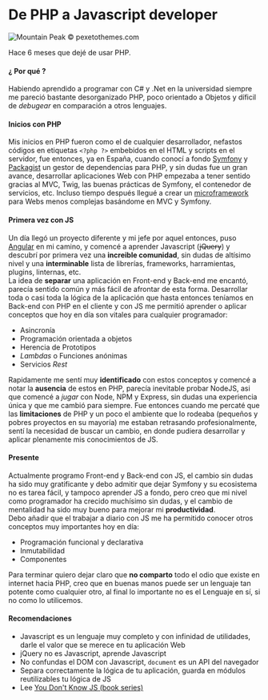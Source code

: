 # De PHP a Javascript developer
![Mountain Peak](https://github.com/juliomatcom/blog/raw/master/content/photodune-2359666-mountain-peak-m.jpg)
© pexetothemes.com


Hace 6 meses que dejé de usar PHP.   

#### ¿ Por qué ?   
Habiendo aprendido a programar con C# y .Net en la universidad siempre me pareció bastante desorganizado PHP, poco orientado a Objetos y díficil de *debugear* en comparación a otros lenguajes.  

#### Inicios con PHP
Mis inicios en PHP fueron como el de cualquier desarrollador, nefastos códigos en etiquetas `<?php ?>` embebidos en el HTML y scripts en el servidor, fue entonces, ya en España, cuando conocí a fondo [Symfony](https://www.symfony.com) y [Packagist](https://packagist.org/) un gestor de dependencias para PHP, y sin dudas fue un gran avance, desarrollar aplicaciones Web con PHP empezaba a tener sentido gracias al MVC, Twig, las buenas prácticas de Symfony, el contenedor de servicios, etc. Incluso tiempo después llegué a crear un [microframework](https://github.com/juliomatcom/one-php-microframework) para Webs menos complejas basándome en MVC y Symfony. 

#### Primera vez con JS
Un día llegó un proyecto diferente y mi jefe por aquel entonces, puso [Angular](https://angularjs.org/) en mi camino, y comencé a aprender Javascript (~~jQuery~~) y descubrí por primera vez una **increible comunidad**, sin dudas de altísimo nivel y una **interminable** lista de librerías, frameworks, harramientas, plugins, linternas, etc.  
La idea de **separar** una aplicación en Front-end y Back-end me encantó, parecía sentido común y más fácil de afrontar de esta forma. Desarrollar toda o casi toda la lógica de la aplicación que hasta entonces teníamos en Back-end con PHP en el cliente y con JS me permitió aprender o aplicar conceptos que hoy en día son vitales para cualquier programador:

- Asincronía
- Programación orientada a objetos
- Herencia de Prototipos
- *Lambdas* o Funciones anónimas
- Servicios *Rest*  

Rapidamente me sentí muy **identificado** con estos conceptos y comencé a notar la **ausencia** de estos en PHP, parecía inevitable probar NodeJS, asi que comencé a *jugar* con Node, NPM y Express, sin dudas una experiencia única y que me cambió para siempre. Fue entonces cuando me percaté que las **limitaciones** de PHP y un poco el ambiente que lo rodeaba (pequeños y pobres proyectos en su mayoría) me estaban retrasando profesionalmente, sentí la necesidad de buscar un cambio, en donde pudiera desarrollar y aplicar plenamente mis conocimientos de JS.  

#### Presente
Actualmente programo Front-end y Back-end con JS, el cambio sin dudas ha sido muy gratificante y debo admitir que dejar Symfony y su ecosistema no es tarea fácil, y tampoco aprender JS a fondo, pero creo que mi nivel como programador ha crecido muchísimo sin dudas, y el cambio de mentalidad ha sido muy bueno para mejorar mi **productividad**.   
Debo añadir que el trabajar a diario con JS me ha permitido conocer otros conceptos muy importantes hoy en día:

- Programación funcional y declarativa
- Inmutabilidad
- Componentes

Para terminar quiero dejar claro que **no comparto** todo el odio que existe en internet hacia PHP, creo que en buenas manos puede ser un lenguaje tan potente como cualquier otro, al final lo importante no es el Lenguaje en sí, si no como lo utilicemos.

#### Recomendaciones
- Javascript es un lenguaje muy completo y con infinidad de utilidades, darle el valor que se merece en tu aplicación Web
- jQuery no es Javascript, aprende Javascript
- No confundas el DOM con Javascript, `document` es un API del navegador
- Separa correctamente la lógica de tu aplicación, guarda en módulos reutilizables tu lógica de JS
- Lee [You Don't Know JS (book series)](https://github.com/getify/You-Dont-Know-JS)
